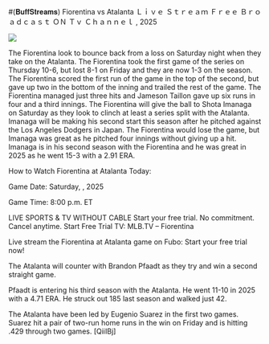 #(𝐁𝐮𝐟𝐟𝐒𝐭𝐫𝐞𝐚𝐦𝐬) Fiorentina vs Atalanta Ｌｉｖｅ Ｓｔｒｅａｍ Ｆｒｅｅ Ｂｒｏａｄｃａｓｔ ＯＮ Ｔｖ Ｃｈａｎｎｅｌ , 2025  
  
  
[![](https://i.imgur.com/qSNzIqt.png)](https://movie.rssnews.media/CWKiOmkRF.php)  
  
The Fiorentina look to bounce back from a loss on Saturday night when they take on the Atalanta. The Fiorentina took the first game of the series on Thursday 10-6, but lost 8-1 on Friday and they are now 1-3 on the season. The Fiorentina scored the first run of the game in the top of the second, but gave up two in the bottom of the inning and trailed the rest of the game. The Fiorentina managed just three hits and Jameson Taillon gave up six runs in four and a third innings. The Fiorentina will give the ball to Shota Imanaga on Saturday as they look to clinch at least a series split with the Atalanta. Imanaga will be making his second start this season after he pitched against the Los Angeles Dodgers in Japan. The Fiorentina would lose the game, but Imanaga was great as he pitched four innings without giving up a hit. Imanaga is in his second season with the Fiorentina and he was great in 2025 as he went 15-3 with a 2.91 ERA.

How to Watch Fiorentina at Atalanta Today:

Game Date: Saturday, , 2025

Game Time: 8:00 p.m. ET

LIVE SPORTS & TV WITHOUT CABLE
Start your free trial. No commitment. Cancel anytime.
Start Free Trial
TV: MLB.TV – Fiorentina

Live stream the Fiorentina at Atalanta game on Fubo: Start your free trial now!

The Atalanta will counter with Brandon Pfaadt as they try and win a second straight game.

Pfaadt is entering his third season with the Atalanta. He went 11-10 in 2025 with a 4.71 ERA. He struck out 185 last season and walked just 42.

The Atalanta have been led by Eugenio Suarez in the first two games. Suarez hit a pair of two-run home runs in the win on Friday and is hitting .429 through two games. [QiiIBj]